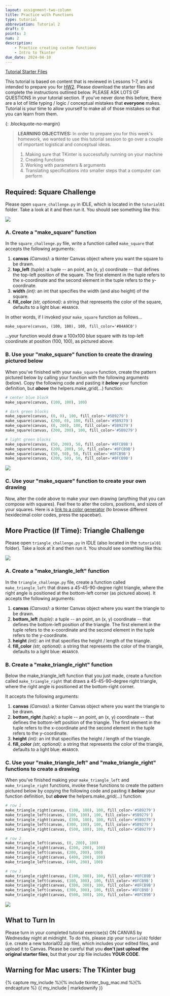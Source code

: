 ```yaml
---
layout: assignment-two-column
title: Practice with Functions
type: tutorial
abbreviation: Tutorial 2
draft: 0
points: 3
num: 2
description: 
    - Practice creating custom functions
    - Intro to Tkinter
due_date: 2024-04-10
---
```


<a class="nu-button" href="../course-files/tutorials/tutorial02.zip" target="_blank">
    Tutorial Starter Files <i class="fas fa-download"></i>
</a> 

This tutorial is based on content that is reviewed in Lessons 1-7, and is intended to prepare you for [HW2](../assignments/hw2). Please download the starter files and complete the instructions outlined below. PLEASE ASK LOTS OF QUESTIONS in your tutorial section. If you've never done this before, there are a lot of little typing / logic / conceptual mistakes that **everyone** makes. Tutorial is your time to allow yourself to make all of those mistakes so that you can learn from them. 

{: .blockquote-no-margin}
> **LEARNING OBJECTIVES:** 
> In order to prepare you for this week's homework, we wanted to use this tutorial session to go over a couple of important logistical and conceptual ideas.
>
> 1. Making sure that TKinter is successfully running on your machine
> 1. Creating functions
> 1. Working with parameters & arguments
> 1. Translating specifications into smaller steps that a computer can perform

## Required: Square Challenge
Please open `square_challenge.py` in IDLE, which is located in the `tutorial01` folder. Take a look at it and then run it. You should see something like this:

<img class="small frame" src="../assets/images/tutorial01/before1.png" />

### A. Create a "make_square" function
In the `square_challenge.py` file, write a function called `make_square` that accepts the following arguments:

1. **canvas** *(Canvas)*: a tkinter Canvas object where you want the square to be drawn.
1. **top_left** *(tuple)*: a tuple -- an point, an (x, y) coordinate -- that defines the top-left position of the square. The first element in the tuple refers to the x-coordinate and the second element in the tuple refers to the y-coordinate.
1. **width** *(int)*: an int that specifies the width (and also height) of the square.
1. **fill_color** *(str, optional)*: a string that represents the color of the square, defaults to a light blue: `#84A9C0`.

In other words, if I invoked your `make_square` function as follows...

`make_square(canvas, (100, 100), 100, fill_color='#84A9C0')`

...your function would draw a 100x100 blue square with its top-left coordinate at position (100, 100), as pictured above.

### B. Use your "make_square" function to create the drawing pictured below
When you've finished with your `make_square` function, create the pattern pictured below by calling your function with the following arguments (below). Copy the following code and pasting it ***below*** your function definition, but ***above*** the helpers.make_grid(...) function:

```python
# center blue block
make_square(canvas, (100, 100), 100)

# dark green blocks
make_square(canvas, (0, 0), 100, fill_color='#5B9279')
make_square(canvas, (200, 0), 100, fill_color='#5B9279')
make_square(canvas, (0, 200), 100, fill_color='#5B9279')
make_square(canvas, (200, 200), 100, fill_color='#5B9279')

# light green blocks
make_square(canvas, (50, 200), 50, fill_color='#8FCB9B')
make_square(canvas, (200, 200), 50, fill_color='#8FCB9B')
make_square(canvas, (50, 50), 50, fill_color='#8FCB9B')
make_square(canvas, (200, 50), 50, fill_color='#8FCB9B')
```

<img class="small frame" src="../assets/images/tutorial01/after1.png" />

### C. Use your "make_square" function to create your own drawing

Now, alter the code above to make your own drawing (anything that you can compose with squares). Feel free to alter the colors, positions, and sizes of your squares. Here is a <a href="https://coolors.co/app" target="_blank">link to a color generator</a> (to browse different hexidecimal color codes, press the spacebar).


## More Practice (If Time): Triangle Challenge
Please open `triangle_challenge.py` in IDLE (also located in the `tutorial01` folder). Take a look at it and then run it. You should see something like this:

<img class="medium frame" src="../assets/images/tutorial01/before2.png" />

### A. Create a "make_triangle_left" function
In the `triangle_challenge.py` file, create a function called `make_triangle_left` that draws a 45-45-90-degree right triangle, where the right angle is positioned at the bottom-left corner (as pictured above). It accepts the following arguments:

1. **canvas** *(Canvas)*: a tkinter Canvas object where you want the triangle to be drawn.
1. **bottom_left** *(tuple)*: a tuple -- an point, an (x, y) coordinate -- that defines the bottom-left position of the triangle. The first element in the tuple refers to the x-coordinate and the second element in the tuple refers to the y-coordinate.
1. **height** *(int)*: an int that specifies the height / length of the triangle.
1. **fill_color** *(str, optional)*: a string that represents the color of the triangle, defaults to a light blue: `#84A9C0`.


### B. Create a "make_triangle_right" function
Below the make_triangle_left function that you just made, create a function called `make_triangle_right` that draws a 45-45-90-degree right triangle, where the right angle is positioned at the bottom-right corner. 

It accepts the following arguments:

1. **canvas** *(Canvas)*: a tkinter Canvas object where you want the triangle to be drawn.
1. **bottom_right** *(tuple)*: a tuple -- an point, an (x, y) coordinate -- that defines the bottom-left position of the triangle. The first element in the tuple refers to the x-coordinate and the second element in the tuple refers to the y-coordinate.
1. **height** *(int)*: an int that specifies the height / length of the triangle.
1. **fill_color** *(str, optional)*: a string that represents the color of the triangle, defaults to a light blue: `#84A9C0`.

### C. Use your "make_triangle_left" and "make_triangle_right" functions to create a drawing
When you've finished making your `make_triangle_left` and `make_triangle_right` functions, invoke these functions to create the pattern pictured below by copying the following code and pasting it ***below*** your function definition, but ***above*** the helpers.make_grid(...) function:

```python
# row 1
make_triangle_right(canvas, (100, 100), 100, fill_color='#5B9279')
make_triangle_left(canvas, (100, 100), 100, fill_color='#5B9279')
make_triangle_right(canvas, (300, 100), 100, fill_color='#5B9279')
make_triangle_left(canvas, (300, 100), 100, fill_color='#5B9279')
make_triangle_right(canvas, (500, 100), 100, fill_color='#5B9279')

# row 2
make_triangle_left(canvas, (0, 200), 100)
make_triangle_right(canvas, (200, 200), 100)
make_triangle_left(canvas, (200, 200), 100)
make_triangle_right(canvas, (400, 200), 100)
make_triangle_left(canvas, (400, 200), 100)

# row 3
make_triangle_right(canvas, (100, 300), 100, fill_color='#8FCB9B')
make_triangle_left(canvas, (100, 300), 100, fill_color='#8FCB9B')
make_triangle_right(canvas, (300, 300), 100, fill_color='#8FCB9B')
make_triangle_left(canvas, (300, 300), 100, fill_color='#8FCB9B')
make_triangle_right(canvas, (500, 300), 100, fill_color='#8FCB9B')
```

<img class="medium frame" src="../assets/images/tutorial01/after2.png" />

## What to Turn In
Please turn in your completed tutorial exercise(s) ON CANVAS by Wednesday night at midnight. To do this, please zip your `tutorial02` folder (i.e. create a new tutorial02.zip file), which includes your edited files, and upload it to Canvas. Please be careful that you **don't just upload the original starter files**, but that your zip file includes **YOUR CODE**.  

## Warning for Mac users: The TKinter bug
{% capture my_include %}{% include tkinter_bug_mac.md %}{% endcapture %}
{{ my_include | markdownify }}
